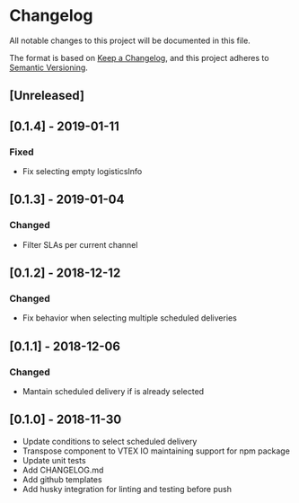 # Changelog

All notable changes to this project will be documented in this file.

The format is based on [Keep a Changelog](https://keepachangelog.com/en/1.0.0/),
and this project adheres to [Semantic Versioning](https://semver.org/spec/v2.0.0.html).

## [Unreleased]

## [0.1.4] - 2019-01-11

### Fixed

- Fix selecting empty logisticsInfo

## [0.1.3] - 2019-01-04

### Changed

- Filter SLAs per current channel

## [0.1.2] - 2018-12-12

### Changed

- Fix behavior when selecting multiple scheduled deliveries

## [0.1.1] - 2018-12-06

### Changed

- Mantain scheduled delivery if is already selected

## [0.1.0] - 2018-11-30

- Update conditions to select scheduled delivery
- Transpose component to VTEX IO maintaining support for npm package
- Update unit tests
- Add CHANGELOG.md
- Add github templates
- Add husky integration for linting and testing before push

